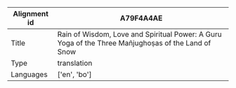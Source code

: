 |Alignment id | A79F4A4AE
| --- | --- 
|Title | Rain of Wisdom, Love and Spiritual Power: A Guru Yoga of the Three Mañjughoṣas of the Land of Snow 
|Type | translation
|Languages | ['en', 'bo']